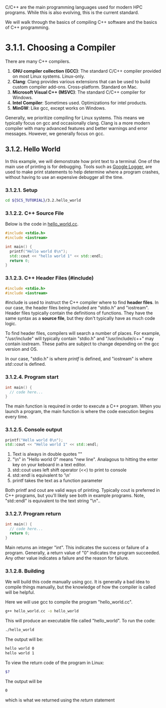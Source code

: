 C/C++ are the main programming languages used for modern HPC programs. While
this is also evolving, this is the current standard.

We will walk through the basics of compiling C++ software and the basics
of C++ programming.

# 3.1.1. Choosing a Compiler

There are many C++ compilers.
1. **GNU compiler collection (GCC)**: The standard C/C++ compiler provided
on most Linux systems. Linux-only.
2. **Clang**: Clang provides various extensions that can be used to build
custom compiler add-ons. Cross-platform. Standard on Mac.
3. **Microsoft Visual C++ (MSVC)**: The standard C/C++ compiler for Windows.
4. **Intel Compiler**: Sometimes used. Optimizations for intel products.
5. **MinGW**: Like gcc, except works on Windows.

Generally, we prioritize compiling for Linux systems. This means we typically
focus on gcc and occasionally clang. Clang is a more modern compiler with
many advanced features and better warnings and error messages. However,
we generally focus on gcc.

## 3.1.2. Hello World

In this example, we will demonstrate how print text to a terminal. One of the
main use of printing is for debugging. Tools such as [Google
Logger](https://github.com/google/glog), are used to make print statements to
help determine where a program crashes, without having to use an expensive
debugger all the time.

### 3.1.2.1. Setup

```bash
cd ${SCS_TUTORIAL}/3.2.hello_world
```

### 3.1.2.2. C++ Source File

Below is the code in [hello_world.cc](https://github.com/scs-lab/scs-tutorial/blob/main/3.1.hello_world/hello_world.cc).
```cpp
#include <stdio.h>
#include <iostream>

int main() {
  printf("Hello world 0\n");
  std::cout << "hello world 1" << std::endl;
  return 0;
}
```

### 3.1.2.3. C++ Header Files (#include)

```cpp
#include <stdio.h>
#include <iostream>
```

\#include is used to instruct the C++ compiler where to find **header files**.
In our case, the header files being included are "stdio.h" and "iostream".
Header files typically contain the definitions of functions. They have the same
syntax as a **source file**, but they don't typically have as much code logic.

To find header files, compilers will search a number of places. For example, "/usr/include" will typically contain "stdio.h" and "/usr/include/c++" may contain iostream. These paths are subject to change depending on the gcc version and OS.

In our case, "stdio.h" is where *printf* is defined, and "iostream" is where
*std::cout* is defined.

### 3.1.2.4. Program start

```cpp
int main() {
  // code here...
}
```

The main function is required in order to execute a C++ program. When you
launch a program, the main function is where the code execution begins every
time.

### 3.1.2.5. Console output
```cpp
printf("Hello world 0\n");
std::cout << "Hello world 1" << std::endl;
```

1. Text is always in double quotes ""
2. "\n" in "Hello world 0" means "new line". Analagous to hitting the enter key on your keboard in a text editor.
3. std::cout uses left shift operator (<<) to print to console
4. std::endl is equivalent to '\n'
3. printf takes the text as a function parameter

Both printf and cout are valid ways of printing. Typically cout is preferred
in C++ programs, but you'll likely see both in example programs. Note,
"std::endl" is equivalent to the text string "\n"..

### 3.1.2.7. Program return

```cpp
int main() {
  // code here...
  return 0;
}
```

Main returns an integer "int". This indicates the success or failure of
a program. Generally, a return value of "0" indicates the program succeeded.
Any other value indicates a failure and the reason for failure.

### 3.1.2.8. Building

We will build this code manually using gcc.  It is generally a bad idea to
compile things manually, but the knowledge of how the compiler is called will be
helpful.

Here we will use gcc to compile the program "hello_world.cc".
```bash
g++ hello_world.cc -o hello_world
```

This will produce an executable file called "hello_world". To run the
code:
```bash
./hello_world
```

The output will be:
```bash
hello world 0
hello world 1
```

To view the return code of the program in Linux:
```bash
$?
```

The output will be
```bash
0
```
which is what we returned using the *return* statement
